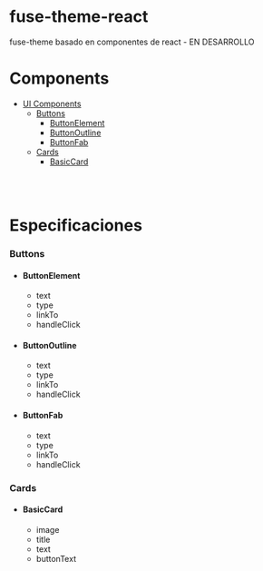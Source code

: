# fuse-theme-react
fuse-theme basado en componentes de react - EN DESARROLLO


# Components
- [UI Components](#especificaciones)
    - [Buttons](#buttons)
        - [ButtonElement](#buttonelement)
        - [ButtonOutline](#buttonoutline)
        - [ButtonFab](#buttonfab)
    - [Cards](#cards)
        - [BasicCard](#basiccard)
<br/>
<br/>

# Especificaciones
### Buttons
 - #### ButtonElement 
    - text 
    - type 
    - linkTo 
    - handleClick
 - #### ButtonOutline
    - text 
    - type 
    - linkTo 
    - handleClick
 - #### ButtonFab
    - text 
    - type 
    - linkTo 
    - handleClick
 ### Cards
 - #### BasicCard 
    - image 
    - title 
    - text 
    - buttonText
